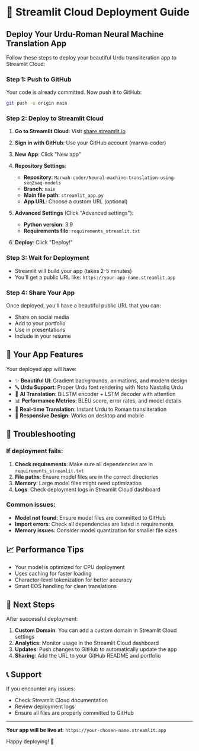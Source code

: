 # 🚀 Streamlit Cloud Deployment Guide

## Deploy Your Urdu-Roman Neural Machine Translation App

Follow these steps to deploy your beautiful Urdu transliteration app to Streamlit Cloud:

### Step 1: Push to GitHub

Your code is already committed. Now push it to GitHub:

```bash
git push -u origin main
```

### Step 2: Deploy to Streamlit Cloud

1. **Go to Streamlit Cloud**: Visit [share.streamlit.io](https://share.streamlit.io)

2. **Sign in with GitHub**: Use your GitHub account (marwa-coder)

3. **New App**: Click "New app"

4. **Repository Settings**:
   - **Repository**: `Marwah-coder/Neural-machine-translation-using-seq2saq-models`
   - **Branch**: `main`
   - **Main file path**: `streamlit_app.py`
   - **App URL**: Choose a custom URL (optional)

5. **Advanced Settings** (Click "Advanced settings"):
   - **Python version**: 3.9
   - **Requirements file**: `requirements_streamlit.txt`

6. **Deploy**: Click "Deploy!"

### Step 3: Wait for Deployment

- Streamlit will build your app (takes 2-5 minutes)
- You'll get a public URL like: `https://your-app-name.streamlit.app`

### Step 4: Share Your App

Once deployed, you'll have a beautiful public URL that you can:
- Share on social media
- Add to your portfolio
- Use in presentations
- Include in your resume

## 🎨 Your App Features

Your deployed app will have:

- ✨ **Beautiful UI**: Gradient backgrounds, animations, and modern design
- 🔤 **Urdu Support**: Proper Urdu font rendering with Noto Nastaliq Urdu
- 🧠 **AI Translation**: BiLSTM encoder + LSTM decoder with attention
- 📊 **Performance Metrics**: BLEU score, error rates, and model details
- 🎯 **Real-time Translation**: Instant Urdu to Roman transliteration
- 📱 **Responsive Design**: Works on desktop and mobile

## 🔧 Troubleshooting

### If deployment fails:

1. **Check requirements**: Make sure all dependencies are in `requirements_streamlit.txt`
2. **File paths**: Ensure model files are in the correct directories
3. **Memory**: Large model files might need optimization
4. **Logs**: Check deployment logs in Streamlit Cloud dashboard

### Common issues:

- **Model not found**: Ensure model files are committed to GitHub
- **Import errors**: Check all dependencies are listed in requirements
- **Memory issues**: Consider model quantization for smaller file sizes

## 📈 Performance Tips

- Your model is optimized for CPU deployment
- Uses caching for faster loading
- Character-level tokenization for better accuracy
- Smart EOS handling for clean translations

## 🌟 Next Steps

After successful deployment:

1. **Custom Domain**: You can add a custom domain in Streamlit Cloud settings
2. **Analytics**: Monitor usage in the Streamlit Cloud dashboard
3. **Updates**: Push changes to GitHub to automatically update the app
4. **Sharing**: Add the URL to your GitHub README and portfolio

## 📞 Support

If you encounter any issues:
- Check Streamlit Cloud documentation
- Review deployment logs
- Ensure all files are properly committed to GitHub

---

**Your app will be live at**: `https://your-chosen-name.streamlit.app`

Happy deploying! 🎉

